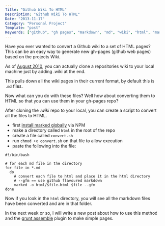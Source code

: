 ```yaml
---
Title: "Github Wiki To HTML"
Description: "Github Wiki To HTML"
Date: "2013-11-17"
Category: "Personal Project"
Template: "post"
Keywords: ["github", "gh pages", "markdown", "md", "wiki", "html", "marked", "node", "export"]
---
```


Have you ever wanted to convert a Github wiki to a set of HTML pages? This can be an easy way to generate new gh-pages (github web pages) based on the projects Wiki.

As of [August 2010](https://github.com/blog/699-making-github-more-open-git-backed-wikis), you can actually clone a repositories wiki to your local machine just by adding .wiki at the end.

This pulls down all the wiki pages in their current format, by default this is `.md` files.

Now what can you do with these files? Well how about converting them to HTML so that you can use them in your gh-pages repo?

After cloning the *.wiki* repo to your local, you can create a script to convert all the files to HTML.

* first [install marked globally](https://github.com/chjj/marked) via NPM
* make a directory called `html` in the root of the repo
* create a file called `convert.sh`
* run `chmod +x convert.sh` on that file to allow execution
* paste the following into the file:

```shell
#!/bin/bash

# for each md file in the directory
for file in *.md
  do
    # convert each file to html and place it in the html directory
    # --gfm == use github flavoured markdown
    marked -o html/$file.html $file --gfm
done
```

Now if you look in the `html` directory, you will see all the markdown files have been converted and are in that folder.

In the next week or so, I will write a new post about how to use this method and the [grunt assemble](https://github.com/assemble/assemble "Grunt Assemble Project") plugin to make simple pages.
